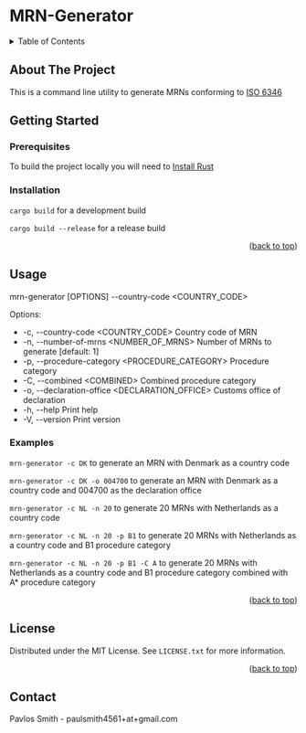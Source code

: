 # MRN-Generator

<!-- TABLE OF CONTENTS -->
<details>
  <summary>Table of Contents</summary>
  <ol>
    <li>
      <a href="#about-the-project">About The Project</a>
    </li>
    <li>
      <a href="#getting-started">Getting Started</a>
      <ul>
        <li><a href="#prerequisites">Prerequisites</a></li>
        <li><a href="#installation">Installation</a></li>
      </ul>
    </li>
    <li><a href="#usage">Usage</a></li>
    <li><a href="#license">License</a></li>
    <li><a href="#contact">Contact</a></li>
  </ol>
</details>

<!-- ABOUT THE PROJECT -->
## About The Project

This is a command line utility to generate MRNs conforming to [ISO 6346](https://en.wikipedia.org/wiki/ISO_6346)

<!-- GETTING STARTED -->
## Getting Started

### Prerequisites

To build the project locally you will need to [Install Rust](https://www.rust-lang.org/tools/install)

### Installation

```cargo build``` for a development build

```cargo build --release``` for a release build

<p align="right">(<a href="#readme-top">back to top</a>)</p>

<!-- USAGE EXAMPLES -->
## Usage

mrn-generator [OPTIONS] --country-code <COUNTRY_CODE>

Options:
- -c, --country-code <COUNTRY_CODE>              Country code of MRN
- -n, --number-of-mrns <NUMBER_OF_MRNS>          Number of MRNs to generate [default: 1]
- -p, --procedure-category <PROCEDURE_CATEGORY>  Procedure category
- -C, --combined \<COMBINED\>                      Combined procedure category
- -o, --declaration-office <DECLARATION_OFFICE>  Customs office of declaration
- -h, --help                                     Print help
- -V, --version                                  Print version
  
### Examples
```mrn-generator -c DK``` to generate an MRN with Denmark as a country code

```mrn-generator -c DK -o 004700``` to generate an MRN with Denmark as a country code and 004700
as the declaration office

```mrn-generator -c NL -n 20``` to generate 20 MRNs with Netherlands as a country code

```mrn-generator -c NL -n 20 -p B1``` to generate 20 MRNs with Netherlands as a country code
and B1 procedure category

```mrn-generator -c NL -n 20 -p B1 -C A``` to generate 20 MRNs with Netherlands as a country code
and B1 procedure category combined with A* procedure category

<p align="right">(<a href="#readme-top">back to top</a>)</p>

<!-- LICENSE -->
## License

Distributed under the MIT License. See `LICENSE.txt` for more information.

<p align="right">(<a href="#readme-top">back to top</a>)</p>

<!-- CONTACT -->
## Contact

Pavlos Smith - paulsmith4561+at+gmail.com
